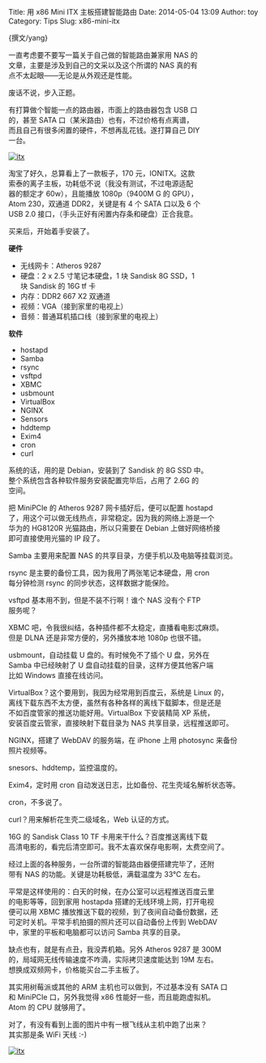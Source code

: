 Title: 用 x86 Mini ITX 主板搭建智能路由
Date: 2014-05-04 13:09
Author: toy
Category: Tips
Slug: x86-mini-itx

{撰文/yang}

一直考虑要不要写一篇关于自己做的智能路由兼家用 NAS 的  
文章，主要是涉及到自己的文采以及这个所谓的 NAS 真的有  
点不太起眼——无论是从外观还是性能。

废话不说，步入正题。

有打算做个智能一点的路由器，市面上的路由器包含 USB 口  
的，甚至 SATA 口（某米路由）也有，不过价格有点离谱，  
而且自己有很多闲置的硬件，不想再乱花钱。遂打算自己 DIY  
一台。

[![itx](https://linuxtoy.org/img/2014/05/itx1-thumb.jpg)](https://linuxtoy.org/img/2014/05/itx1.jpg)

淘宝了好久，总算看上了一款板子，170 元，IONITX。这款  
索泰的离子主板，功耗低不说（我没有测试，不过电源适配  
器的额定才 60w），且能播放 1080p（9400M G 的 GPU），  
Atom 230，双通道 DDR2，关键是有 4 个 SATA 口以及 6 个  
USB 2.0 接口，（手头正好有闲置内存条和硬盘）正合我意。

买来后，开始着手安装了。

**硬件**

* 无线网卡：Atheros 9287  
* 硬盘：2 x 2.5 寸笔记本硬盘，1 块 Sandisk 8G SSD，1  
块 Sandisk 的 16G tf 卡  
* 内存：DDR2 667 X2 双通道  
* 视频：VGA（接到家里的电视上）  
* 音频：普通耳机插口线（接到家里的电视上）

**软件**

* hostapd  
* Samba  
* rsync  
* vsftpd  
* XBMC  
* usbmount  
* VirtualBox  
* NGINX  
* Sensors  
* hddtemp  
* Exim4  
* cron  
* curl

系统的话，用的是 Debian，安装到了 Sandisk 的 8G SSD 中。  
整个系统包含各种软件服务安装配置完毕后，占用了 2.6G 的  
空间。

把 MiniPCIe 的 Atheros 9287 网卡插好后，便可以配置 hostapd  
了，用这个可以做无线热点，非常稳定。因为我的网络上游是一个  
华为的 HG8120R 光猫路由，所以只需要在 Debian 上做好网络桥接  
即可直接使用光猫的 IP 段了。

Samba 主要用来配置 NAS 的共享目录，方便手机以及电脑等挂载浏览。

rsync 是主要的备份工具，因为我用了两张笔记本硬盘，用 cron  
每分钟检测 rsync 的同步状态，这样数据才能保险。

vsftpd 基本用不到，但是不装不行啊！谁个 NAS 没有个 FTP  
服务呢？

XBMC 吧，令我很纠结，各种插件都不太稳定，直播看电影忒麻烦。  
但是 DLNA 还是非常方便的，另外播放本地 1080p 也很不错。

usbmount，自动挂载 U 盘的。有时候免不了插个 U 盘，另外在  
Samba 中已经映射了 U 盘自动挂载的目录，这样方便其他客户端  
比如 Windows 直接在线访问。

VirtualBox？这个要用到，我因为经常用到百度云，系统是 Linux 的，  
离线下载东西不太方便，虽然有各种各样的离线下载脚本，但是还是  
不如百度管家的推送功能好用。VirtualBox 下安装精简 XP 系统，  
安装百度云管家，直接映射下载目录为 NAS 共享目录，远程推送即可。

NGINX，搭建了 WebDAV 的服务端，在 iPhone 上用 photosync 来备份  
照片视频等。

snesors、hddtemp，监控温度的。

Exim4，定时用 cron 自动发送日志，比如备份、花生壳域名解析状态等。

cron，不多说了。

curl？用来解析花生壳二级域名，Web 认证的方式。

16G 的 Sandisk Class 10 TF 卡用来干什么？百度推送离线下载  
高清电影的，看完后清空即可。我不太喜欢保存电影啊，太费空间了。

经过上面的各种服务，一台所谓的智能路由器便搭建完毕了，还附  
带有 NAS 的功能。关键是功耗极低，满载温度为 33℃ 左右。

平常是这样使用的：白天的时候，在办公室可以远程推送百度云里  
的电影等等，回到家用 hostapda 搭建的无线环境上网，打开电视  
便可以用 XBMC 播放推送下载的视频，到了夜间自动备份数据，还  
可定时关机。平常手机拍摄的照片还可以自动备份上传到 WebDAV  
中，家里的平板和电脑都可以访问 Samba 共享的目录。

缺点也有，就是有点丑，我没弄机箱。另外 Atheros 9287 是 300M  
的，局域网无线传输速度不咋滴，实际拷贝速度能达到 19M 左右。  
想换成双频网卡，价格能买台二手主板了。

其实用树莓派或其他的 ARM 主机也可以做到，不过基本没有 SATA 口  
和 MiniPCIe 口，另外我觉得 x86 性能好一些，而且能跑虚拟机。  
Atom 的 CPU 就够用了。

对了，有没有看到上面的图片中有一根飞线从主机中跑了出来？  
其实那是条 WiFi 天线 :-)

[![itx](https://linuxtoy.org/img/2014/05/itx2-thumb.jpg)](https://linuxtoy.org/img/2014/05/itx2.jpg)
